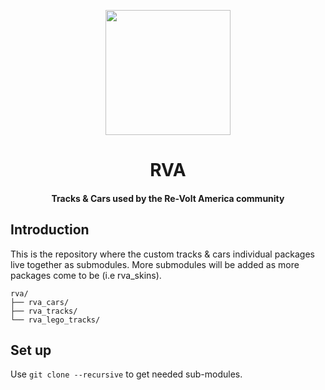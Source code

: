 <p align="center">
  <img height="200" width="200" src="https://avatars.githubusercontent.com/u/79736314?s=200&v=4" />
</p>

<h1 align="center">RVA</h1>

<h4 align="center">Tracks &amp; Cars used by the Re-Volt America community</h4>

## Introduction

This is the repository where the custom tracks & cars individual packages live together as submodules. More submodules
will be added as more packages come to be (i.e rva_skins).

```
rva/
├── rva_cars/
├── rva_tracks/
└── rva_lego_tracks/
```

## Set up
Use `git clone --recursive` to get needed sub-modules.
